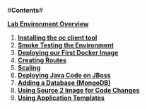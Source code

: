 #**Contents**#

**[Lab Environment Overview](http://juhoffma.github.io/roadshow/00-environment.md.html)**

1. **[Installing the *oc* client tool](http://juhoffma.github.io/roadshow/01-install.md.html)**
2. **[Smoke Testing the Environment](http://juhoffma.github.io/roadshow/02-smoketest.md.html)**
3. **[Deploying our First Docker Image](http://juhoffma.github.io/roadshow/03-docker.md.html)**
4. **[Creating Routes](http://juhoffma.github.io/roadshow/04-routes.md.html)**
5. **[Scaling](http://juhoffma.github.io/roadshow/05-scaling.md.html)**
6. **[Deploying Java Code on JBoss](http://juhoffma.github.io/roadshow/06-jboss.md.html)**
7. **[Adding a Database (MongoDB)](http://juhoffma.github.io/roadshow/07-databases.md.html)**
8. **[Using Source 2 Image for Code Changes](http://juhoffma.github.io/roadshow/08-codechanges.md.html)**
9. **[Using Application Templates](http://juhoffma.github.io/roadshow/09-templates.md.html)**
